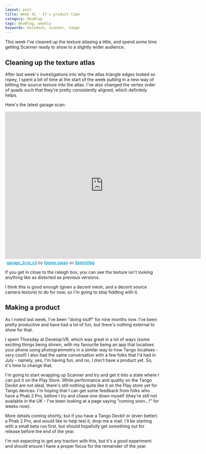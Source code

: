 ```yaml
---
layout: post
title: Week 41 - It's product time
category: DevBlog
tags: DevBlog, weekly
keywords: holodeck, scanner, tango
---
```


This week I've cleaned up the texture atlasing a little, and spend some time
getting Scanner ready to show to a slightly wider audience.


## Cleaning up the texture atlas

After last week's investigations into why the atlas triangle edges looked so ropey,
I spent a bit of time at the start of the week putting in a new way of blitting the
source texture into the atlas. I've also changed the vertex order of quads such that
they're pretty consistently aligned, which definitely helps.

Here's the latest garage scan:

<div class="sketchfab-embed-wrapper"><iframe width="640" height="480" src="https://sketchfab.com/models/df971f091b564c8790235de7d5ed5c98/embed" frameborder="0" allowvr allowfullscreen mozallowfullscreen="true" webkitallowfullscreen="true" onmousewheel=""></iframe>

<p style="font-size: 13px; font-weight: normal; margin: 5px; color: #4A4A4A;">
    <a href="https://sketchfab.com/models/df971f091b564c8790235de7d5ed5c98?utm_medium=embed&utm_source=website&utm_campain=share-popup" target="_blank" style="font-weight: bold; color: #1CAAD9;">garage_2cm_v3</a>
    by <a href="https://sketchfab.com/timmo.swan?utm_medium=embed&utm_source=website&utm_campain=share-popup" target="_blank" style="font-weight: bold; color: #1CAAD9;">timmo.swan</a>
    on <a href="https://sketchfab.com?utm_medium=embed&utm_source=website&utm_campain=share-popup" target="_blank" style="font-weight: bold; color: #1CAAD9;">Sketchfab</a>
</p>
</div>

If you get in close to the raleigh box, you can see the texture isn't looking anything
like as distorted as previous versions.

I think this is good enough (given a decent mesh, and a decent source camera texture) to
do for now, so I'm going to stop fiddling with it.

## Making a product

As I noted last week, I've been "doing stuff" for nine months now. I've been pretty
productive and have had a lot of fun, but there's nothing external to show for that.

I spent Thursday at Develop:VR, which was great in a lot of ways (some exciting things
being shown, with my favourite being an app that localises your phone using photogrammetry
in a similar way to how Tango localises - very cool!) I also had the same conversation
with a few folks that I'd had in July - namely, yes, I'm having fun, and no, I don't have
a product yet. So, it's time to change that.

I'm going to start wrapping up Scanner and try and get it into a state where I can
put it on the Play Store. While performance and quality on the Tango Devkit are not ideal,
there's still nothing quite like it on the Play store yet for Tango devices. I'm 
hoping that I can get some feedback from folks who have a Phab 2 Pro, before I try and
chase one down myself (they're *still* not available in the UK - I've been looking at
a page saying "coming soon...!" for weeks now).

More details coming shortly, but if you have a Tango Devkit or (even better) a Phab 2 Pro,
and would like to help test it, drop me a mail. I'll be starting with a small beta run
first, but should hopefully get something out for release before the end of the year.

I'm not expecting to get any traction with this, but it's a good experiment and should
ensure I have a proper focus for the remainder of the year.





